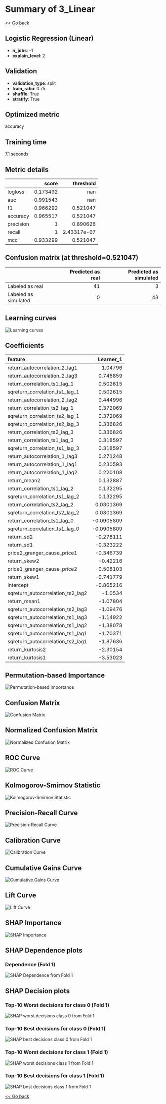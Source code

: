 # Summary of 3_Linear

[<< Go back](../README.md)


## Logistic Regression (Linear)
- **n_jobs**: -1
- **explain_level**: 2

## Validation
 - **validation_type**: split
 - **train_ratio**: 0.75
 - **shuffle**: True
 - **stratify**: True

## Optimized metric
accuracy

## Training time

7.1 seconds

## Metric details
|           |    score |     threshold |
|:----------|---------:|--------------:|
| logloss   | 0.173492 | nan           |
| auc       | 0.991543 | nan           |
| f1        | 0.966292 |   0.521047    |
| accuracy  | 0.965517 |   0.521047    |
| precision | 1        |   0.890628    |
| recall    | 1        |   2.43317e-07 |
| mcc       | 0.933299 |   0.521047    |


## Confusion matrix (at threshold=0.521047)
|                      |   Predicted as real |   Predicted as simulated |
|:---------------------|--------------------:|-------------------------:|
| Labeled as real      |                  41 |                        3 |
| Labeled as simulated |                   0 |                       43 |

## Learning curves
![Learning curves](learning_curves.png)

## Coefficients
| feature                           |   Learner_1 |
|:----------------------------------|------------:|
| return_autocorrelation_2_lag1     |   1.04796   |
| return_autocorrelation_2_lag3     |   0.745859  |
| return_correlation_ts1_lag_1      |   0.502615  |
| sqreturn_correlation_ts1_lag_1    |   0.502615  |
| return_autocorrelation_2_lag2     |   0.444996  |
| return_correlation_ts2_lag_1      |   0.372069  |
| sqreturn_correlation_ts2_lag_1    |   0.372069  |
| sqreturn_correlation_ts2_lag_3    |   0.336826  |
| return_correlation_ts2_lag_3      |   0.336826  |
| return_correlation_ts1_lag_3      |   0.318597  |
| sqreturn_correlation_ts1_lag_3    |   0.318597  |
| return_autocorrelation_1_lag3     |   0.271248  |
| return_autocorrelation_1_lag1     |   0.230593  |
| return_autocorrelation_1_lag2     |   0.220108  |
| return_mean2                      |   0.132887  |
| return_correlation_ts1_lag_2      |   0.132295  |
| sqreturn_correlation_ts1_lag_2    |   0.132295  |
| return_correlation_ts2_lag_2      |   0.0301369 |
| sqreturn_correlation_ts2_lag_2    |   0.0301369 |
| return_correlation_ts1_lag_0      |  -0.0905809 |
| sqreturn_correlation_ts1_lag_0    |  -0.0905809 |
| return_sd2                        |  -0.278111  |
| return_sd1                        |  -0.323222  |
| price2_granger_cause_price1       |  -0.346739  |
| return_skew2                      |  -0.42216   |
| price1_granger_cause_price2       |  -0.508103  |
| return_skew1                      |  -0.741779  |
| intercept                         |  -0.865216  |
| sqreturn_autocorrelation_ts2_lag2 |  -1.0534    |
| return_mean1                      |  -1.07804   |
| sqreturn_autocorrelation_ts2_lag3 |  -1.09476   |
| sqreturn_autocorrelation_ts1_lag3 |  -1.14922   |
| sqreturn_autocorrelation_ts1_lag2 |  -1.38078   |
| sqreturn_autocorrelation_ts1_lag1 |  -1.70371   |
| sqreturn_autocorrelation_ts2_lag1 |  -1.87636   |
| return_kurtosis2                  |  -2.30154   |
| return_kurtosis1                  |  -3.53023   |


## Permutation-based Importance
![Permutation-based Importance](permutation_importance.png)
## Confusion Matrix

![Confusion Matrix](confusion_matrix.png)


## Normalized Confusion Matrix

![Normalized Confusion Matrix](confusion_matrix_normalized.png)


## ROC Curve

![ROC Curve](roc_curve.png)


## Kolmogorov-Smirnov Statistic

![Kolmogorov-Smirnov Statistic](ks_statistic.png)


## Precision-Recall Curve

![Precision-Recall Curve](precision_recall_curve.png)


## Calibration Curve

![Calibration Curve](calibration_curve_curve.png)


## Cumulative Gains Curve

![Cumulative Gains Curve](cumulative_gains_curve.png)


## Lift Curve

![Lift Curve](lift_curve.png)



## SHAP Importance
![SHAP Importance](shap_importance.png)

## SHAP Dependence plots

### Dependence (Fold 1)
![SHAP Dependence from Fold 1](learner_fold_0_shap_dependence.png)

## SHAP Decision plots

### Top-10 Worst decisions for class 0 (Fold 1)
![SHAP worst decisions class 0 from Fold 1](learner_fold_0_shap_class_0_worst_decisions.png)
### Top-10 Best decisions for class 0 (Fold 1)
![SHAP best decisions class 0 from Fold 1](learner_fold_0_shap_class_0_best_decisions.png)
### Top-10 Worst decisions for class 1 (Fold 1)
![SHAP worst decisions class 1 from Fold 1](learner_fold_0_shap_class_1_worst_decisions.png)
### Top-10 Best decisions for class 1 (Fold 1)
![SHAP best decisions class 1 from Fold 1](learner_fold_0_shap_class_1_best_decisions.png)

[<< Go back](../README.md)
